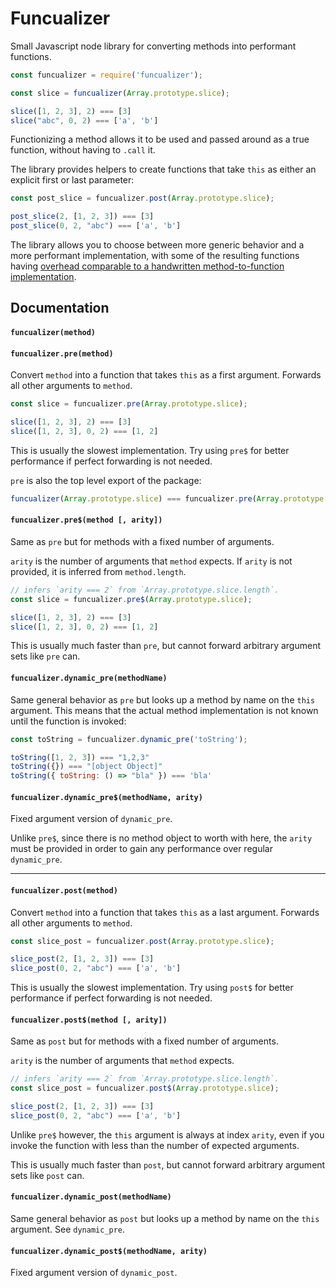 # Funcualizer
Small Javascript node library for converting methods into performant functions.

```js
const funcualizer = require('funcualizer');

const slice = funcualizer(Array.prototype.slice);

slice([1, 2, 3], 2) === [3]
slice("abc", 0, 2) === ['a', 'b']
```

Functionizing a method allows it to be used and passed around as a true function, without having to `.call` it.

The library provides helpers to create functions that take `this` as either an explicit first or last parameter:

```js
const post_slice = funcualizer.post(Array.prototype.slice);

post_slice(2, [1, 2, 3]) === [3]
post_slice(0, 2, "abc") === ['a', 'b']
```

The library allows you to choose between more generic behavior and a more performant implementation, with some of the resulting functions having [overhead comparable to a handwritten method-to-function implementation][benchmark].


## Documentation

#### `funcualizer(method)`
#### `funcualizer.pre(method)`
Convert `method` into a function that takes `this` as a first argument. Forwards all other arguments to `method`.

```js
const slice = funcualizer.pre(Array.prototype.slice);

slice([1, 2, 3], 2) === [3]
slice([1, 2, 3], 0, 2) === [1, 2]
```

This is usually the slowest implementation. Try using `pre$` for better performance if perfect forwarding is not needed.

`pre` is also the top level export of the package:

```js
funcualizer(Array.prototype.slice) === funcualizer.pre(Array.prototype.slice)
```

#### `funcualizer.pre$(method [, arity])`
Same as `pre` but for methods with a fixed number of arguments.

`arity` is the number of arguments that `method` expects. If `arity` is not provided, it is inferred from `method.length`.

```js
// infers `arity === 2` from `Array.prototype.slice.length`.
const slice = funcualizer.pre$(Array.prototype.slice);

slice([1, 2, 3], 2) === [3]
slice([1, 2, 3], 0, 2) === [1, 2]
```

This is usually much faster than `pre`, but cannot forward arbitrary argument sets like `pre` can.

#### `funcualizer.dynamic_pre(methodName)`
Same general behavior as `pre` but looks up a method by name on the `this` argument. This means that the actual method implementation is not known until the function is invoked:

```js
const toString = funcualizer.dynamic_pre('toString');

toString([1, 2, 3]) === "1,2,3"
toString({}) === "[object Object]"
toString({ toString: () => "bla" }) === 'bla'
```
#### `funcualizer.dynamic_pre$(methodName, arity)`
Fixed argument version of `dynamic_pre`.

Unlike `pre$`, since there is no method object to worth with here, the `arity` must be provided in order to gain any performance over regular `dynamic_pre`.

*****

#### `funcualizer.post(method)`
Convert `method` into a function that takes `this` as a last argument. Forwards all other arguments to `method`.

```js
const slice_post = funcualizer.post(Array.prototype.slice);

slice_post(2, [1, 2, 3]) === [3]
slice_post(0, 2, "abc") === ['a', 'b']
```

This is usually the slowest implementation. Try using `post$` for better performance if perfect forwarding is not needed.

#### `funcualizer.post$(method [, arity])`
Same as `post` but for methods with a fixed number of arguments.

`arity` is the number of arguments that `method` expects.

```js
// infers `arity === 2` from `Array.prototype.slice.length`.
const slice_post = funcualizer.post$(Array.prototype.slice);

slice_post(2, [1, 2, 3]) === [3]
slice_post(0, 2, "abc") === ['a', 'b']
```

Unlike `pre$` however, the `this` argument is always at index `arity`, even if you invoke the function with less than the number of expected arguments.

This is usually much faster than `post`, but cannot forward arbitrary argument sets like `post` can.

#### `funcualizer.dynamic_post(methodName)`
Same general behavior as `post` but looks up a method by name on the `this` argument. See `dynamic_pre`.

#### `funcualizer.dynamic_post$(methodName, arity)`
Fixed argument version of `dynamic_post`.


[benchmark]: https://jsperf.com/free-function-forward-cost/8
